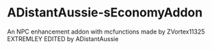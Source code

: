 # ADistantAussie-sEconomyAddon
An NPC enhancement addon with mcfunctions made by ZVortex11325 EXTREMLEY EDITED by ADistantAussie
